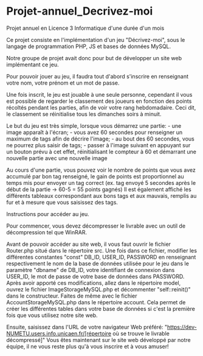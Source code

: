 # Projet-annuel_Decrivez-moi
Projet annuel en Licence 3 Informatique d'une durée d'un mois

Ce projet consiste en l'implémentation d'un jeu "Décrivez-moi", sous le langage de programmation PHP, JS et bases de données MySQL.

Notre groupe de projet avait donc pour but de développer un site web implémentant ce jeu.


Pour pouvoir jouer au jeu, il faudra tout d'abord s'inscrire en renseignant votre nom, votre prénom et un mot de passe.

Une fois inscrit, le jeu est jouable à une seule personne, cependant il vous est possible de regarder le classement des joueurs en fonction des points récoltés pendant les parties, afin de voir votre rang hebdomadaire. 
Ceci dit, le classement se réinitialise tous les dimanches soirs à minuit.

Le but du jeu est très simple, lorsque vous démarrez une partie:
	- une image apparaît à l'écran;
	- vous avez 60 secondes pour renseigner un maximum de tags afin de décrire l'image;
	- au bout des 60 secondes, vous ne pourrez plus saisir de tags;
	- passer à l'image suivant en appuyant sur un bouton prévu à cet effet, réinitialisant le compteur à 60 et démarrant une nouvelle partie avec une nouvelle image

Au cours d'une partie, vous pouvez voir le nombre de points que vous avez accumulé par bon tag renseigné, le gain de points est proportionnel au temps mis pour envoyer un tag correct (ex. tag envoyé 5 secondes après le début de la partie -> 60-5 = 55 points gagnés)
Il est également affiché les différents tableaux correspondant aux bons tags et aux mauvais, remplis au fur et à mesure que vous saisissez des tags.




Instructions pour accéder au jeu.

Pour commencer, vous devez décompresser le livrable avec un outil de décompression tel que WinRAR.

Avant de pouvoir accéder au site web, il vous faut ouvrir le fichier Router.php situé dans le répertoire src. 
Une fois dans ce fichier, modifier les différentes constantes "const" DB_ID, USER_ID, PASSWORD en renseignant respectivement le nom de la base de données utilisée pour le jeu dans le paramètre "dbname" de DB_ID, votre identifiant de connexion dans USER_ID, le mot de passe de votre base de données dans PASSWORD.
Après avoir apporté ces modifications, allez dans le répertoire model, ouvrez le fichier ImageStorageMySQL.php et décommenter "self::reinit()" dans le constructeur.
Faites de même avec le fichier AccountStorageMySQL.php dans le répertoire account.
Cela permet de créer les différentes tables dans votre base de données si c'est la première fois que vous utilisez notre site web.

Ensuite, saisissez dans l'URL de votre navigateur Web préféré: "https://dev-NUMETU.users.info.unicaen.fr/[répertoire où se trouve le livrable décompressé]"
Vous êtes maintenant sur le site web développé par notre équipe, il ne vous reste plus qu'à vous inscrire et à vous amuser!

